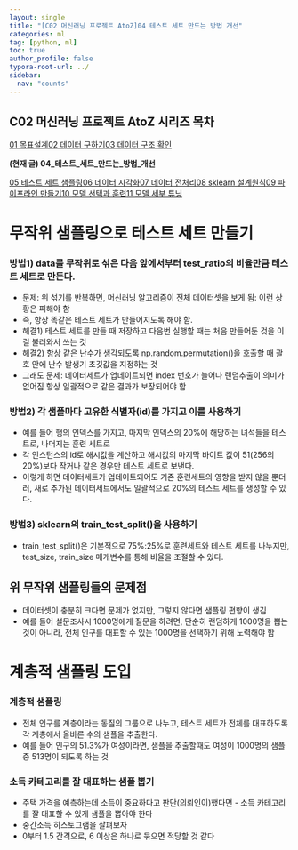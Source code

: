 ```yaml
---
layout: single
title: "[C02 머신러닝 프로젝트 AtoZ]04 테스트 세트 만드는 방법 개선"
categories: ml
tag: [python, ml]
toc: true
author_profile: false
typora-root-url: ../
sidebar:
  nav: "counts"
---
```


<div class="cods"><h2>C02 머신러닝 프로젝트 AtoZ 시리즈 목차</h2><a href="/ml/C02_머신러닝_프로젝트_AtoZ~01_목표설계/">01 목표설계</a><a href="/ml/C02_머신러닝_프로젝트_AtoZ~02_데이터_구하기/">02 데이터 구하기</a><a href="/ml/C02_머신러닝_프로젝트_AtoZ~03_데이터_구조_확인/">03 데이터 구조 확인</a><p><b>(현재 글) 04_테스트_세트_만드는_방법_개선</b></p><a href="/ml/C02_머신러닝_프로젝트_AtoZ~05_테스트_세트_샘플링/">05 테스트 세트 샘플링</a><a href="/ml/C02_머신러닝_프로젝트_AtoZ~06_데이터_시각화/">06 데이터 시각화</a><a href="/ml/C02_머신러닝_프로젝트_AtoZ~07_데이터_전처리/">07 데이터 전처리</a><a href="/ml/C02_머신러닝_프로젝트_AtoZ~08_sklearn_설계원칙/">08 sklearn 설계원칙</a><a href="/ml/C02_머신러닝_프로젝트_AtoZ~09_파이프라인_만들기/">09 파이프라인 만들기</a><a href="/ml/C02_머신러닝_프로젝트_AtoZ~10_모델_선택과_훈련/">10 모델 선택과 훈련</a><a href="/ml/C02_머신러닝_프로젝트_AtoZ~11_모델_세부_튜닝/">11 모델 세부 튜닝</a></div>

# 무작위 샘플링으로 테스트 세트 만들기

### 방법1) data를 무작위로 섞은 다음 앞에서부터 test_ratio의 비율만큼 테스트 세트로 만든다.

- 문제: 위 섞기를 반복하면, 머신러닝 알고리즘이 전체 데이터셋을 보게 됨: 이런 상황은 피해야 함
- 즉, 항상 똑같은 테스트 세트가 만들어지도록 해야 함.
- 해결1) 테스트 세트를 만들 때 저장하고 다음번 실행할 때는 처음 만들어둔 것을 이걸 불러와서 쓰는 것
- 해결2) 항상 같은 난수가 생각되도록 np.random.permutation()을 호출할 때 괄호 안에 난수 발생기 초깃값을 지정하는 것
- 그래도 문제: 데이터세트가 업데이트되면 index 번호가 늘어나 랜덤추출이 의미가 없어짐 항상 일괄적으로 같은 결과가 보장되어야 함

### 방법2) 각 샘플마다 고유한 식별자(id)를 가지고 이를 사용하기

- 예를 들어 행의 인덱스를 가지고, 마지막 인덱스의 20%에 해당하는 녀석들을 테스트로, 나머지는 훈련 세트로
- 각 인스턴스의 id로 해시값을 계산하고 해시값의 마지막 바이트 값이 51(256의 20%)보다 작거나 같은 경우만 테스트 세트로 보낸다.
- 이렇게 하면 데이터세트가 업데이트되어도 기존 훈련세트의 영향을 받지 않을 뿐더러, 새로 추가된 데이터세트에서도 일괄적으로 20%의 테스트 세트를 생성할 수 있다.

### 방법3) sklearn의 train_test_split()을 사용하기

- train_test_split()은 기본적으로 75%:25%로 훈련세트와 테스트 세트를 나누지만, test_size, train_size 매개변수를 통해 비율을 조절할 수 있다.

## 위 무작위 샘플링들의 문제점

- 데이터셋이 충분히 크다면 문제가 없지만, 그렇지 않다면 샘플링 편향이 생김
- 예를 들어 설문조사시 1000명에게 질문을 하려면, 단순히 랜덤하게 1000명을 뽑는것이 아니라, 전체 인구를 대표할 수 있는 1000명을 선택하기 위해 노력해야 함

# 계층적 샘플링 도입

### 계층적 샘플링

- 전체 인구를 계층이라는 동질의 그룹으로 나누고, 테스트 세트가 전체를 대표하도록 각 계층에서 올바른 수의 샘플을 추출한다.
- 예를 들어 인구의 51.3%가 여성이라면, 샘플을 추출할때도 여성이 1000명의 샘플 중 513명이 되도록 하는 것

### 소득 카테고리를 잘 대표하는 샘플 뽑기

- 주택 가격을 예측하는데 소득이 중요하다고 판단(의뢰인이)했다면 - 소득 카테고리를 잘 대표할 수 있게 샘플을 뽑아야 한다
- 중간소득 히스토그램을 살펴보자
- 0부터 1.5 간격으로, 6 이상은 하나로 묶으면 적당할 것 같다
